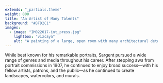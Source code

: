 ```yaml
---
extends: "_partials.theme"
weight: 800
title: "An Artist of Many Talents"
background: "#BFD2C1"
images:
  - image: "IM022017-int_press.jpg"
    lightbox: "vizcaya"
    alt: "A painting of a large, open room with many architectural details. Four large, white pillars lead the viewer through an exterior corridor with high, domed ceilings to a doorway that seems to lead to the interior of the home. Large, lush plants can be seen in the sun-filled patio just out of view."
---
```


While best known for his remarkable portraits, Sargent pursued a wide range of genres and media throughout his career. After stepping awa from portrait commissions in 1907, he continued to enjoy broad success—with his fellow artists, patrons, and the public—as he continued to create landscapes, watercolors, and murals.
